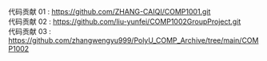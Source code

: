 代码贡献 01 : https://github.com/ZHANG-CAIQI/COMP1001.git  
代码贡献 02 : https://github.com/liu-yunfei/COMP1002GroupProject.git  
代码贡献 03 : https://github.com/zhangwengyu999/PolyU_COMP_Archive/tree/main/COMP1002
